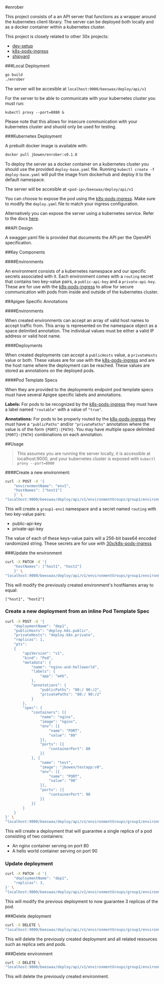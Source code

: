 #enrober

This project consists of a an API server that functions as a wrapper around the kubernetes client library. The server can be deployed both locally and as a docker container within a kubernetes cluster.

This project is closely related to other 30x projects:

- [dev-setup](https://github.com/30x/Dev_Setup)
- [k8s-pods-ingress](https://github.com/30x/k8s-pods-ingress)
- [shipyard](https://github.com/30x/shipyard)

###Local Deployment

```sh
go build
./enrober
```

The server will be accesible at `localhost:9000/beeswax/deploy/api/v1`

For the server to be able to communicate with your kubernetes cluster you must run:

```
kubectl proxy --port=8080 &
```

Please note that this allows for insecure communication with your kubernetes cluster and shuold only be used for testing.

###Kubernetes Deployment

A prebuilt docker image is available with:
 
```sh
docker pull jbowen/enrober:v0.1.0
```

To deploy the server as a docker container on a kubernetes cluster you should use the provided `deploy-base.yaml` file. Running `kubectl create -f deploy-base.yaml` will pull the image from dockerhub and deploy it to the default namespace.

The server will be accesible at `<pod-ip>/beeswax/deploy/api/v1`

You can choose to expose the pod using the [k8s-pods-ingress](https://github.com/30x/k8s-pods-ingress). Make sure to modify the `deploy.yaml` file to match your ingress configuration. 

Alternatively you can expose the server using a kubernetes service. Refer to the docs [here](http://kubernetes.io/docs/user-guide/services/).

##API Design

A swagger.yaml file is provided that documents the API per the OpenAPI specification.

##Key Components

####Environments

An environment consists of a kubernetes namespace and our specific secrets associated with it. Each environment comes with a `routing` secret that contains two key-value pairs, a `public-api-key` and a `private-api-key`. These are for use with the [k8s-pods-ingress](https://github.com/30x/k8s-pods-ingress) to allow for secure communication with pods from inside and outside of the kubernetes cluster.  


##Apigee Specific Annotations

####Environments

When created environments can accept an array of valid host names to accept traffic from. This array is represented on the namespace object as a space delimited annotation. The individual values must be either a valid IP address or valid host name. 

####Deployments

When created deployments can accept a `publicHosts` value, a `privateHosts` value or both. These values are for use with the [k8s-pods-ingress](https://github.com/30x/k8s-pods-ingress) and are the host name where the deployment can be reached. These values are stored as annotations on the deployed pods. 

####Pod Template Specs

When they are provided to the deployments endpoint pod template specs must have several Apigee specific labels and annotations.  

**Labels:**
For pods to be recognized by the [k8s-pods-ingress](https://github.com/30x/k8s-pods-ingress) they must have a label named `"routable"` with a value of `"true"`.

**Annotations:**
For pods to be properly routed by the [k8s-pods-ingress](https://github.com/30x/k8s-pods-ingress) they must have a `"publicPaths"` and/or `"privatePaths"` annotation where the value is of the form `{PORT}:{PATH}`. You may have multiple space delimited `{PORT}:{PATH}` combinations on each annotation. 
 

##Usage

> This assumes you are running the server locally, it is accessible at localhost:9000, and your kubernetes cluster is exposed with `kubectl proxy --port=8080`

####Create a new environment:

```sh
curl -X POST -d '{
	"environmentName": "env1",
	"hostNames": ["host1"]
	}' \
"localhost:9000/beeswax/deploy/api/v1/environmentGroups/group1/environments"
```

This will create a `group1-env1` namespace and a secret named `routing` with two key-value pairs:

- public-api-key
- private-api-key

The value of each of these keys-value pairs will a 256-bit base64 encoded randomized string. These secrets are for use with [30x/k8s-pods-ingress](https://github.com/30x/k8s-pods-ingress)

###Update the environment

```sh
curl -X PATCH -d '{
	"hostNames": ["host1", "host2"]
	}' \
"localhost:9000/beeswax/deploy/api/v1/environmentGroups/group1/environments/env1"
```

This will modify the previously created environment's hostNames array to equal:

`["host1", "host2"]`

### Create a new deployment from an inline Pod Template Spec

```sh
curl -X POST -d '{
	"deploymentName": "dep1",
    "publicHosts": "deploy.k8s.public",
    "privateHosts": "deploy.k8s.private",
	"replicas": 1,
	"pts": 
	{
		"apiVersion": "v1",
		"kind": "Pod",
		"metadata": {
			"name": "nginx-and-helloworld",
			"labels": {
				"app": "web",
			},
			"annotations": {
		       	"publicPaths": "80:/ 90:/2",  
		        "privatePaths": "80:/ 90:/2"
	        }
		},
		"spec": {
			"containers": [{
				"name": "nginx",
				"image": "nginx",
				"env": [{
					"name": "PORT",
					"value": "80"
				}],
				"ports": [{
					"containerPort": 80
				}]
			}, {
				"name": "test",
				"image": "jbowen/testapp:v0",
				"env": [{
					"name": "PORT",
					"value": "90"
				}],
				"ports": [{
					"containerPort": 90
				}]
			}]
		}
	}
}' \
"localhost:9000/beeswax/deploy/api/v1/environmentGroups/group1/environments/env1/deployments"
```

This will create a deployment that will guarantee a single replica of a pod consisting of two containers: 

- An nginx container serving on port 80
- A hello world container serving on port 90


### Update deployment
	
```sh
curl -X PATCH -d '{
	"deploymentName": "dep1",
	"replicas": 3,
}' \
"localhost:9000/beeswax/deploy/api/v1/environmentGroups/group1/environments/env1/deployments/dep1"
```

This will modify the previous deployment to now guarantee 3 replicas of the pod.


###Delete deployment

```sh
curl -X DELETE \
"localhost:9000/beeswax/deploy/api/v1/environmentGroups/group1/environments/env1/deployments/dep1"
```

This will delete the previously created deployment and all related resources such as replica sets and pods. 

###Delete environment

```sh
curl -X DELETE \
"localhost:9000/beeswax/deploy/api/v1/environmentGroups/group1/environments/env1"
```

This will delete the previously created environment. 